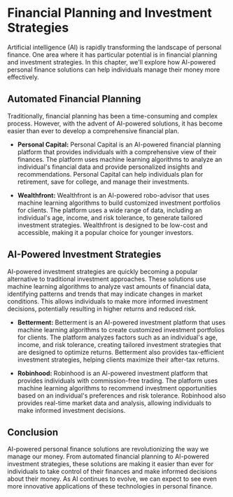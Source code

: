 Financial Planning and Investment Strategies
==============================================================================================

Artificial intelligence (AI) is rapidly transforming the landscape of personal finance. One area where it has particular potential is in financial planning and investment strategies. In this chapter, we'll explore how AI-powered personal finance solutions can help individuals manage their money more effectively.

Automated Financial Planning
----------------------------

Traditionally, financial planning has been a time-consuming and complex process. However, with the advent of AI-powered solutions, it has become easier than ever to develop a comprehensive financial plan.

* **Personal Capital:** Personal Capital is an AI-powered financial planning platform that provides individuals with a comprehensive view of their finances. The platform uses machine learning algorithms to analyze an individual's financial data and provide personalized insights and recommendations. Personal Capital can help individuals plan for retirement, save for college, and manage their investments.

* **Wealthfront:** Wealthfront is an AI-powered robo-advisor that uses machine learning algorithms to build customized investment portfolios for clients. The platform uses a wide range of data, including an individual's age, income, and risk tolerance, to generate tailored investment strategies. Wealthfront is designed to be low-cost and accessible, making it a popular choice for younger investors.

AI-Powered Investment Strategies
--------------------------------

AI-powered investment strategies are quickly becoming a popular alternative to traditional investment approaches. These solutions use machine learning algorithms to analyze vast amounts of financial data, identifying patterns and trends that may indicate changes in market conditions. This allows individuals to make more informed investment decisions, potentially resulting in higher returns and reduced risk.

* **Betterment:** Betterment is an AI-powered investment platform that uses machine learning algorithms to create customized investment portfolios for clients. The platform analyzes factors such as an individual's age, income, and risk tolerance, creating tailored investment strategies that are designed to optimize returns. Betterment also provides tax-efficient investment strategies, helping clients maximize their after-tax returns.

* **Robinhood:** Robinhood is an AI-powered investment platform that provides individuals with commission-free trading. The platform uses machine learning algorithms to recommend investment opportunities based on an individual's preferences and risk tolerance. Robinhood also provides real-time market data and analysis, allowing individuals to make informed investment decisions.

Conclusion
----------

AI-powered personal finance solutions are revolutionizing the way we manage our money. From automated financial planning to AI-powered investment strategies, these solutions are making it easier than ever for individuals to take control of their finances and make informed decisions about their money. As AI continues to evolve, we can expect to see even more innovative applications of these technologies in personal finance.
